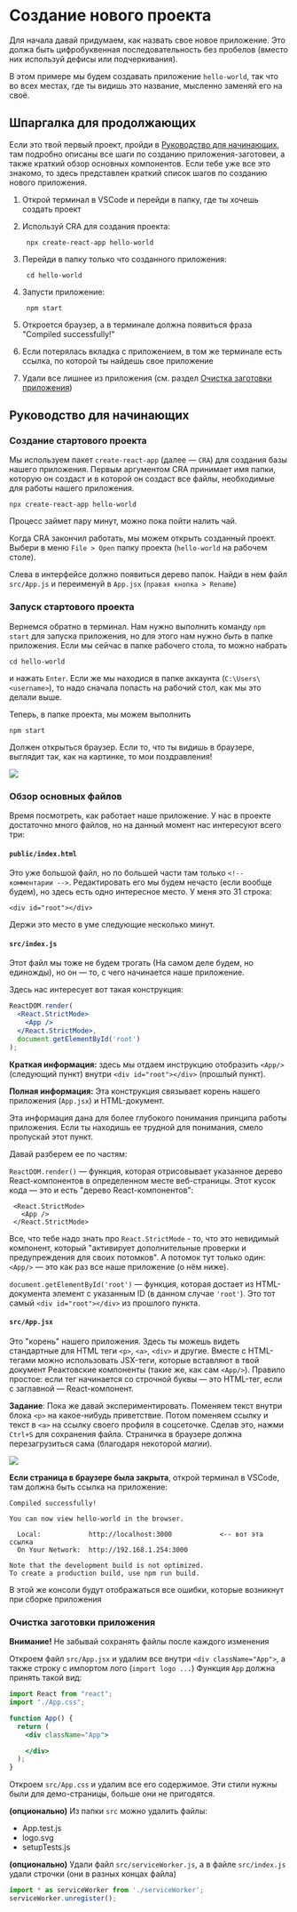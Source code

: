 # Создание нового проекта

Для начала давай придумаем, как назвать свое новое приложение. Это должа быть цифробуквенная последовательность без пробелов \(вместо них используй дефисы или подчеркивания\).

В этом примере мы будем создавать приложение `hello-world`, так что во всех местах, где ты видишь это название, мысленно заменяй его на своё.

## Шпаргалка для продолжающих

Если это твой первый проект, пройди в [Руководство для начинающих](new-project.md#rukovodstvo-dlya-nachinayushikh), там подробно описаны все шаги по созданию приложения-заготовеи, а также краткий обзор основных компонентов. Если тебе уже все это знакомо, то здесь представлен краткий список шагов по созданию нового приложения.

1. Открой терминал в VSCode и перейди в папку, где ты хочешь создать проект
2. Используй CRA для создания проекта:

   ```text
    npx create-react-app hello-world
   ```

3. Перейди в папку только что созданного приложения:

   ```text
    cd hello-world
   ```

4. Запусти приложение:

   ```text
    npm start
   ```

5. Откроется браузер, а в терминале должна появиться фраза "Compiled successfully!"
6. Если потерялась вкладка с приложением, в том же терминале есть ссылка, по которой ты найдешь свое приложение
7. Удали все лишнее из приложения \(см. раздел [Очистка заготовки приложения](new-project.md#ochistka-zagotovki-prilozheniya)\)

## Руководство для начинающих

### Создание стартового проекта

Мы используем пакет `create-react-app` \(далее — `CRA`\) для создания базы нашего приложения. Первым аргументом CRA принимает имя папки, которую он создаст и в которой он создаст все файлы, необходимые для работы нашего приложения.

```text
npx create-react-app hello-world
```

Процесс займет пару минут, можно пока пойти налить чай.

Когда CRA закончил работать, мы можем открыть созданный проект. Выбери в меню `File > Open` папку проекта \(`hello-world` на рабочем столе\).

Слева в интерфейсе должно появиться дерево папок. Найди в нем файл `src/App.js` и переименуй в `App.jsx` \(`правая кнопка > Rename`\)

### Запуск стартового проекта

Вернемся обратно в терминал. Нам нужно выполнить команду `npm start` для запуска приложения, но для этого нам нужно _быть_ в папке приложения. Если мы сейчас в папке рабочего стола, то можно набрать

```text
cd hello-world
```

и нажать `Enter`. Если же мы находися в папке аккаунта \(`C:\Users\<username>`\), то надо сначала попасть на рабочий стол, как мы это делали выше.

Теперь, в папке проекта, мы можем выполнить

```text
npm start
```

Должен открыться браузер. Если то, что ты видишь в браузере, выглядит так, как на картинке, то мои поздравления!

![](.gitbook/assets/cra-default.png)

### Обзор основных файлов

Время посмотреть, как работает наше приложение. У нас в проекте достаточно много файлов, но на данный момент нас интересуют всего три:

#### `public/index.html`

Это уже большой файл, но по большей части там только `<!-- комментарии -->`. Редактировать его мы будем нечасто \(если вообще будем\), но здесь есть одно интересное место. У меня это 31 строка:

```text
<div id="root"></div>
```

Держи это место в уме следующие несколько минут.

#### `src/index.js`

Этот файл мы тоже не будем трогать \(На самом деле будем, но единожды\), но он — то, с чего начинается наше приложение.

Здесь нас интересует вот такая конструкция:

```jsx
ReactDOM.render(
  <React.StrictMode>
    <App />
  </React.StrictMode>,
  document.getElementById('root')
);
```

**Краткая информация:** здесь мы отдаем инструкцию отобразить `<App/>` \(следующий пункт\) внутри `<div id="root"></div>` \(прошлый пункт\).

**Полная информация:** Эта конструкция связывает корень нашего приложения \(`App.jsx`\) и HTML-документ. 

Эта информация дана для более глубокого понимания принципа работы приложения. Если ты находишь ее трудной для понимания, смело пропускай этот пункт. 

Давай разберем ее по частям:

`ReactDOM.render()` — функция, которая отрисовывает указанное дерево React-компонентов в определенном месте веб-страницы. Этот кусок кода — это и есть "дерево React-компонентов":

```text
 <React.StrictMode>
   <App />
 </React.StrictMode>
```

Все, что тебе надо знать про `React.StrictMode` - то, что это невидимый компонент, который "активирует дополнительные проверки и предупреждения для своих потомков". А потомок тут только один: `<App/>` — это как раз все наше приложение \(о нём ниже\).

`document.getElementById('root')` — функция, которая достает из HTML-документа элемент с указанным ID \(в данном случае `'root'`\). Это тот самый  `<div id="root"></div>` из прошлого пункта. 

#### `src/App.jsx`

Это "корень" нашего приложения. Здесь ты можешь видеть стандартные для HTML теги `<p>`, `<a>`, `<div>` и другие. Вместе с HTML-тегами можно использовать JSX-теги, которые вставляют в твой документ Реактовские компоненты \(такие же, как сам `<App/>`\). Правило простое: если тег начинается со строчной буквы — это HTML-тег, если с заглавной — React-компонент.

**Задание**: Пока же давай экспериментировать. Поменяем текст внутри блока `<p>` на какое-нибудь приветствие. Потом поменяем ссылку и текст в `<a>` на ссылку своего профиля в соцсеточке. Сделав это, нажми `Ctrl+S` для сохранения файла. Страничка в браузере должна перезагрузиться сама \(благодаря некоторой _магии_\).

![](.gitbook/assets/hello-lesha.png)

**Если страница в браузере была закрыта**, открой терминал в VSCode, там должна быть ссылка на приложение:

```text
Compiled successfully!

You can now view hello-world in the browser.

  Local:            http://localhost:3000            <-- вот эта ссылка
  On Your Network:  http://192.168.1.254:3000

Note that the development build is not optimized.
To create a production build, use npm run build.
```

В этой же консоли будут отображаться все ошибки, которые возникнут при сборке приложения

### Очистка заготовки приложения

**Внимание!** Не забывай сохранять файлы после каждого изменения

Откроем файл `src/App.jsx` и удалим все внутри `<div className="App">`, а также строку с импортом лого \(`import logo ...`\) Функция `App` должна принять такой вид:

```jsx
import React from "react";
import "./App.css";

function App() {
  return (
    <div className="App">

    </div>
  );
}
```

Откроем `src/App.css` и удалим все его содержимое. Эти стили нужны были для демо-страницы, больше они не пригодятся.

**\(опционально\)** Из папки `src` можно удалить файлы:

* App.test.js
* logo.svg
* setupTests.js

**\(опционально\)** Удали файл `src/serviceWorker.js`, а в файле `src/index.js` удали строчки \(они в разных концах файла\)

```javascript
import * as serviceWorker from './serviceWorker';
serviceWorker.unregister();
```

